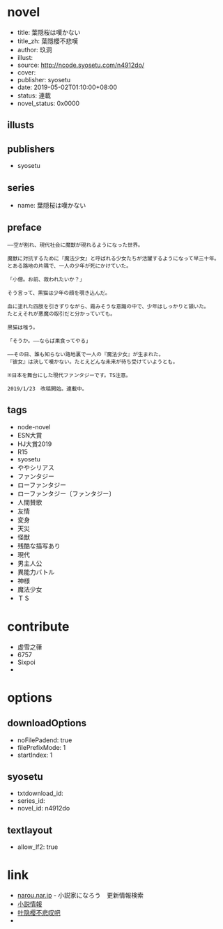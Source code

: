 # novel

- title: 葉隠桜は嘆かない
- title_zh: 葉隱櫻不悲嘆
- author: 玖洞
- illust:
- source: http://ncode.syosetu.com/n4912do/
- cover:
- publisher: syosetu
- date: 2019-05-02T01:10:00+08:00
- status: 連載
- novel_status: 0x0000

## illusts


## publishers

- syosetu

## series

- name: 葉隠桜は嘆かない

## preface


```
――空が割れ、現代社会に魔獣が現れるようになった世界。

魔獣に対抗するために『魔法少女』と呼ばれる少女たちが活躍するようになって早三十年。
とある路地の片隅で、一人の少年が死にかけていた。

「小僧。お前、救われたいか？」

そう言って、黒猫は少年の顔を覗き込んだ。

血に塗れた四肢を引きずりながら、霞みそうな意識の中で、少年はしっかりと頷いた。
たとえそれが悪魔の取引だと分かっていても。

黒猫は嗤う。

「そうか。――ならば巣食ってやる」

――その日、誰も知らない路地裏で一人の『魔法少女』が生まれた。
『彼女』は決して嘆かない。たとえどんな未来が待ち受けていようとも。

※日本を舞台にした現代ファンタジーです。TS注意。

2019/1/23　改稿開始。連載中。
```

## tags

- node-novel
- ESN大賞
- HJ大賞2019
- R15
- syosetu
- ややシリアス
- ファンタジー
- ローファンタジー
- ローファンタジー〔ファンタジー〕
- 人間賛歌
- 友情
- 変身
- 天災
- 怪獣
- 残酷な描写あり
- 現代
- 男主人公
- 異能力バトル
- 神様
- 魔法少女
- ＴＳ

# contribute

- 虚雪之葎
- 6757
- Sixpoi
- 

# options

## downloadOptions

- noFilePadend: true
- filePrefixMode: 1
- startIndex: 1

## syosetu

- txtdownload_id:
- series_id:
- novel_id: n4912do

## textlayout

- allow_lf2: true

# link

- [narou.nar.jp](https://narou.nar.jp/search.php?text=n4912do&novel=all&genre=all&new_genre=all&length=0&down=0&up=100) - 小説家になろう　更新情報検索
- [小説情報](https://ncode.syosetu.com/novelview/infotop/ncode/n4912do/)
- [叶隐樱不悲叹吧](https://tieba.baidu.com/f?kw=%E5%8F%B6%E9%9A%90%E6%A8%B1%E4%B8%8D%E6%82%B2%E5%8F%B9&ie=utf-8&tp=0 "叶隐樱不悲叹")
- 

